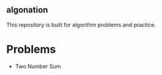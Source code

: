 ## algonation

This repository is built for algorithm problems and practice.

# Problems

- Two Number Sum
